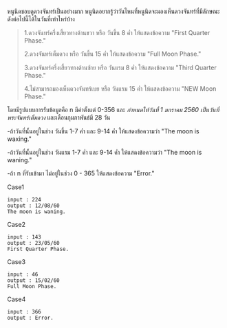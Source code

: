หนูนิดชอบดูดวงจันทร์เป็นอย่างมาก หนูนิดอยากรู้ว่าวันไหนที่หนูนิดจะมองเห็นดวงจันทร์ที่มีลักษณะดังต่อไปนี้ได้ในวันที่เท่าไหร่บ้าง

>1.ดวงจันทร์ครึ่งเสี้ยวทางด้านขวา หรือ วันขึ้น 8 ค่ำ ให้แสดงข้อความ "First Quarter Phase."
>
>2.ดวงจันทร์เต็มดวง หรือ วันขึ้น 15 ค่ำ ให้แสดงข้อความ "Full Moon Phase."
>
>3.ดวงจันทร์ครึ่งเสี้ยวทางด้านซ้าย หรือ วันแรม 8 ค่ำ ให้แสดงข้อความ "Third Quarter Phase."
>
>4.ไม่สามารถมองเห็นดวงจันทร์เบย หรือ วันแรม 15 ค่ำ ให้แสดงข้อความ "NEW Moon Phase."
  
โดยมีรูปแบบการรับข้อมูลคือ n มีค่าตั้งแต่ 0-356 และ *กำหนดให้วันที่ 1 มกราคม 2560 เป็นวันที่พระจันทร์เต็มดวง* และเดือนกุมภาพันธ์มี 28 วัน

-ถ้าวันที่นั้นอยู่ในช่วง วันขึ้น 1-7 ค่ำ และ 9-14 ค่ำ ให้แสดงข้อความว่า "The moon is waxing."

-ถ้าวันที่นั้นอยู่ในช่วง วันแรม 1-7 ค่ำ และ 9-14 ค่ำ ให้แสดงข้อความว่า "The moon is waning."

-ถ้า n ที่รับเข้ามา ไม่อยู่ในช่วง 0 - 365 ให้แสดงข้อความ "Error."
          
          
Case1

```
input : 224
output : 12/08/60
The moon is waning.
```

Case2
       
```
input : 143
output : 23/05/60
First Quarter Phase.
```

Case3
       
```  
input : 46
output : 15/02/60
Full Moon Phase.
```      

Case4

```       
input : 366
output : Error.
```
       
